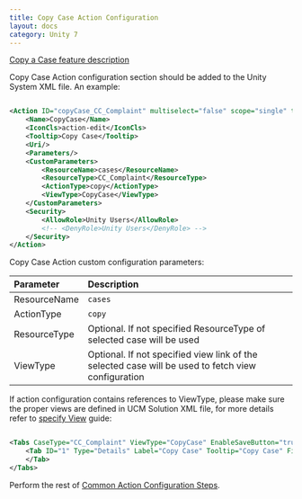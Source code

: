 ```yaml
---
title: Copy Case Action Configuration
layout: docs
category: Unity 7
---
```

[Copy a Case feature description](../../features/case-management/copy-case)

Copy Case Action configuration section should be added to the Unity System XML file. An example:

```xml

<Action ID="copyCase_CC_Complaint" multiselect="false" scope="single" type="toolbar">
    <Name>CopyCase</Name>
    <IconCls>action-edit</IconCls>
    <Tooltip>Copy Case</Tooltip>
    <Uri/>
    <Parameters/>
    <CustomParameters>
        <ResourceName>cases</ResourceName>
        <ResourceType>CC_Complaint</ResourceType>
        <ActionType>copy</ActionType>
        <ViewType>CopyCase</ViewType>
    </CustomParameters>
    <Security>
        <AllowRole>Unity Users</AllowRole>
        <!-- <DenyRole>Unity Users</DenyRole> -->
    </Security>
</Action>
```

Copy Case Action custom configuration parameters:

| Parameter | Description |
|:----|:-------------------|
|ResourceName | `cases` |
|ActionType | `copy` |
|ResourceType | Optional. If not specified ResourceType of selected case will be used |
|ViewType | Optional. If not specified view link of the selected case will be used to fetch view configuration |

If action configuration contains references to ViewType, please make sure the proper views are defined in UCM Solution
XML file, for more details refer to [specify View](../tags-list/views-tag) guide:

```xml

<Tabs CaseType="CC_Complaint" ViewType="CopyCase" EnableSaveButton="true" EnableCloseButton="true">
    <Tab ID="1" Type="Details" Label="Copy Case" Tooltip="Copy Case" FieldSet="CC_CopyCase">
    </Tab>
</Tabs>
```


Perform the rest of [Common Action Configuration Steps](../actions#common-actions-configuration-steps). 
